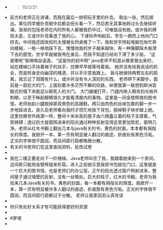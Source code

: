 - > 10/2/21
- 前方的老师正在讲课，而我在最后一排把玩手里的扑克。
  取出一张，然后掷出。某位同学被扑克砸中后都会扭头看一下，然后若无其事地转过头去继续听课。渐渐的包括老师在内的所有人都被我扔中过，可唯独没有她。或许我的牌技太差，又或许扑克看透了我的心。
  下课铃声响起后，学生一拥而上地向门口挤去。中间我还因收拾的太慢被女同桌推了一下。我和世宇挎起电脑包匆忙奔向楼梯，一格一格地踩下去，慢慢地我的步子越来越快，有一种像脚踩木板滑下去的感觉。世宇早就被我甩在身后，而我不知道已经向下滑了多少层。
  “这是哪呢”我喃喃自语道。
  “这是你的初中啊”
  java老师不知道从哪里冒出来的，站在楼梯口手扶着梯子的扶手，仿佛早早就等待着我。
  她并没有给我说话的机会，而是转身走向幽深的楼道，并以手示意我跟上。
  我与她保持两臂左右的距离，我忘记了周围有什么，或许并没有令人深刻的东西。
  老师停下来脚步，面前是一扇巨大的门，上面刻着许多茫然不解的纹路，纵使我第一联想到欧洲宫殿式的塌下来能足以砸死人的大门。
  大门缓缓打开，门缝内映入眼帘的光格外刺眼，以至于眯起眼睛很久才能看清屋内的事物。这里是一间金壁辉煌的图书馆，老师抬起小腿脱掉那双黑色的高跟鞋，两只由肉色的丝袜包裹的脚一步一步地踩进去，良久后老师看向我时才慌忙地放下背包，脱掉鞋子快步跟上她。
  这里仿佛世外桃源一样，整间十米米高的屋子由六根矗立着的柱子支撑着，气势磅礴；透过巨大旋窗照进来的阳光通过种种反射显得这里更加恢宏，窗明几净。老师从红木书橱上翻出几本与java有关的书，黄色的封面，本本都有拇指长的厚度。我掀开一本，第一页有明显被人翻过的痕迹，折痕处有黑色污垢。正文的字体很不圆润，而且间距行距都略微分散。
- 有关的书老师们在这里查阅资料，批改试卷
-
- 我在二楼正要走向下一阶楼梯，Java老师叫住了我，我跟着她来到一个房间，这间房只能用金壁辉煌来形容。进入之前她示意我把书包放在门口，这里就是一个巨大的图书馆，也是老师们的办公室。正午的阳光透过窗户照射进来，整间屋子通过墙壁的反射，没有一丝暗处。巨大的柱子，红木的书橱。老师为我找来几本Java有关的书，黄色的封面，每一本都有拇指长的厚度。我掀开一本，第一页有明显被许多人翻过的痕迹，折痕那有黑色污垢。正文的字体很不圆润，而且间距行距都过于分散。
  老师让我拿回去认真攻读
-
- 你只有处好关系才有可能获得更好的资源
-
- #梦境
-